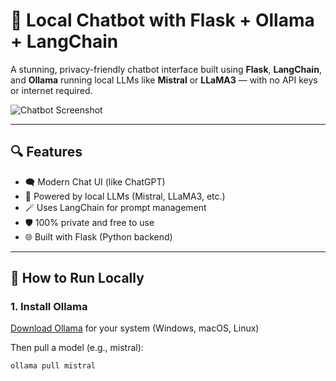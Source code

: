 # 🧠 Local Chatbot with Flask + Ollama + LangChain

A stunning, privacy-friendly chatbot interface built using **Flask**, **LangChain**, and **Ollama** running local LLMs like **Mistral** or **LLaMA3** — with no API keys or internet required.

![Chatbot Screenshot](static/screenshot.png)

---

## 🔍 Features

- 🗨️ Modern Chat UI (like ChatGPT)
- 🧠 Powered by local LLMs (Mistral, LLaMA3, etc.)
- 🪄 Uses LangChain for prompt management
- 🛡️ 100% private and free to use
- 🌐 Built with Flask (Python backend)

---

## 🚀 How to Run Locally

### 1. Install Ollama
[Download Ollama](https://ollama.com/download) for your system (Windows, macOS, Linux)

Then pull a model (e.g., mistral):
```bash
ollama pull mistral
